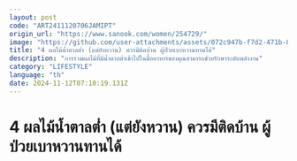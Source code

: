 ```yaml
---
layout: post
code: "ART2411120706JAMIPT"
origin_url: "https://www.sanook.com/women/254729/"
image: "https://github.com/user-attachments/assets/072c947b-f7d2-471b-89cc-ba0a6b69d609"
title: "4 ผลไม้น้ำตาลต่ำ (แต่ยังหวาน) ควรมีติดบ้าน ผู้ป่วยเบาหวานทานได้"
description: "การรวมผลไม้ที่มีน้ำตาลต่ำเข้าไปในมื้ออาหารของคุณสามารถช่วยรักษาระดับพลังงาน"
category: "LIFESTYLE"
language: "th"
date: 2024-11-12T07:10:19.131Z
---
```


# 4 ผลไม้น้ำตาลต่ำ (แต่ยังหวาน) ควรมีติดบ้าน ผู้ป่วยเบาหวานทานได้